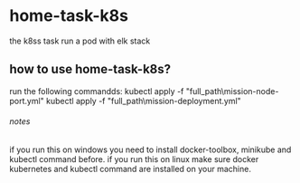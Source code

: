 # home-task-k8s
the k8ss task run a pod with elk stack

## how to use home-task-k8s?
run the following commandds:
kubectl apply -f "full_path\mission-node-port.yml"
kubectl apply -f "full_path\mission-deployment.yml" 

###### notes
if you run this on windows you need to install docker-toolbox, minikube and kubectl command before.
if you run this on linux make sure docker kubernetes and kubectl command are installed on your machine.